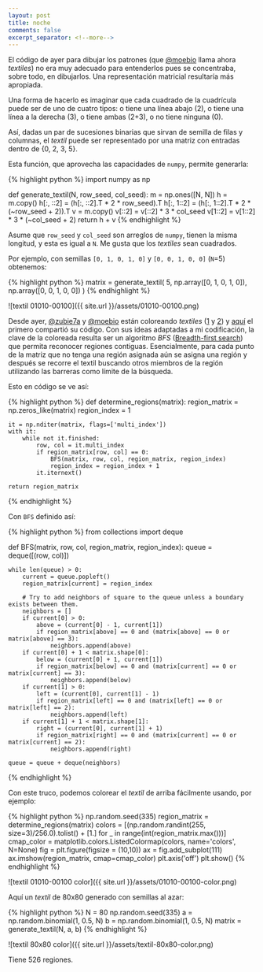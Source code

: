 ```yaml
--- 
layout: post 
title: noche 
comments: false 
excerpt_separator: <!--more--> 
---
```


El código de ayer para dibujar los patrones (que
[@moebio](http://twitter.com/moebio) llama ahora _textiles_) no era muy
adecuado para entenderlos pues se concentraba, sobre todo, en dibujarlos.
Una representación matricial resultaría más apropiada. 

<!--more-->

Una forma de hacerlo es imaginar que cada cuadrado de la cuadrícula puede
ser de uno de cuatro tipos: o tiene una línea abajo (2), o tiene una línea
a la derecha (3), o tiene ambas (2+3), o no tiene ninguna (0).

Así, dadas un par de sucesiones binarias que sirvan de semilla de filas
y columnas, el _textil_ puede ser representado por una matriz con entradas
dentro de {0, 2, 3, 5}. 

Esta función, que aprovecha las capacidades de `numpy`, permite generarla:

{% highlight python %} 
import numpy as np

def generate_textil(N, row_seed, col_seed):
    m = np.ones([N, N])
    h = m.copy()
    h[:, ::2] = (h[:, ::2].T * 2 * row_seed).T
    h[:, 1::2] = (h[:, 1::2].T * 2 * (~row_seed + 2)).T
    v = m.copy()
    v[::2] = v[::2] * 3 * col_seed
    v[1::2] = v[1::2] * 3 * (~col_seed + 2)
    return h + v
{% endhighlight %}

Asume que `row_seed` y `col_seed` son arreglos de `numpy`, tienen la misma
longitud, y esta es igual a `N`. Me gusta que los _textiles_ sean
cuadrados.

Por ejemplo, con semillas `[0, 1, 0, 1, 0]` y `[0, 0, 1, 0, 0]` (`N`=5)
obtenemos:

{% highlight python %}
matrix = generate_textil(
    5, 
    np.array([0, 1, 0, 1, 0]), 
    np.array([0, 0, 1, 0, 0])
)
{% endhighlight %}

![textil 01010-00100]({{ site.url }}/assets/01010-00100.png)

Desde ayer, [@zubie7a](http://twitter.com/zubie7a)
y [@moebio](http://twitter.com/moebio) están coloreando _textiles_
([1](https://twitter.com/zubie7a/status/1246917600824758274)
y [2](https://twitter.com/moebio/status/1246671768162406400))
y [aquí](https://pastebin.com/hsA5CS2R) el primero compartió su código.
Con sus ideas adaptadas a mi codificación, la clave de la coloreada
resulta ser un algoritmo _BFS_ ([Breadth-first
search](https://en.wikipedia.org/wiki/Breadth-first_search)) que permita
reconocer regiones contiguas. Esencialmente, para cada punto de la matriz
que no tenga una región asignada aún se asigna una región y después se
recorre el textil buscando otros miembros de la región utilizando las
barreras como límite de la búsqueda. 

Esto en código se ve así: 

{% highlight python %}
def determine_regions(matrix):
    region_matrix = np.zeros_like(matrix)
    region_index = 1

    it = np.nditer(matrix, flags=['multi_index'])
    with it:
        while not it.finished:
            row, col = it.multi_index
            if region_matrix[row, col] == 0:
                BFS(matrix, row, col, region_matrix, region_index)
                region_index = region_index + 1
            it.iternext()
            
    return region_matrix
{% endhighlight %}

Con `BFS` definido así: 

{% highlight python %}
from collections import deque

def BFS(matrix, row, col, region_matrix, region_index):
    queue = deque([(row, col)])

    while len(queue) > 0:
        current = queue.popleft()
        region_matrix[current] = region_index

        # Try to add neighbors of square to the queue unless a boundary exists between them.
        neighbors = []
        if current[0] > 0:
            above = (current[0] - 1, current[1])
            if region_matrix[above] == 0 and (matrix[above] == 0 or matrix[above] == 3):
                neighbors.append(above)
        if current[0] + 1 < matrix.shape[0]:
            below = (current[0] + 1, current[1])
            if region_matrix[below] == 0 and (matrix[current] == 0 or matrix[current] == 3):
                neighbors.append(below)
        if current[1] > 0:
            left = (current[0], current[1] - 1)
            if region_matrix[left] == 0 and (matrix[left] == 0 or matrix[left] == 2):
                neighbors.append(left)
        if current[1] + 1 < matrix.shape[1]:
            right = (current[0], current[1] + 1)
            if region_matrix[right] == 0 and (matrix[current] == 0 or matrix[current] == 2):
                neighbors.append(right)

	queue = queue + deque(neighbors)
{% endhighlight %} 

Con este truco, podemos colorear el _textil_ de arriba fácilmente usando,
por ejemplo: 

{% highlight python %}
np.random.seed(335)
region_matrix = determine_regions(matrix)
colors = [(np.random.randint(255, size=3)/256.0).tolist() + [1.] 
          for _ in range(int(region_matrix.max()))]
cmap_color = matplotlib.colors.ListedColormap(colors, name='colors', N=None)
fig = plt.figure(figsize = (10,10)) 
ax = fig.add_subplot(111)
ax.imshow(region_matrix, cmap=cmap_color)
plt.axis('off')
plt.show()
{% endhighlight %}

![textil 01010-00100 color]({{ site.url }}/assets/01010-00100-color.png) 

Aquí un _textil_ de 80x80 generado con semillas al azar:

{% highlight python %}
N = 80
np.random.seed(335)
a = np.random.binomial(1, 0.5, N)
b = np.random.binomial(1, 0.5, N)
matrix = generate_textil(N, a, b)
{% endhighlight %}

![textil 80x80 color]({{ site.url }}/assets/textil-80x80-color.png)

Tiene 526 regiones.
